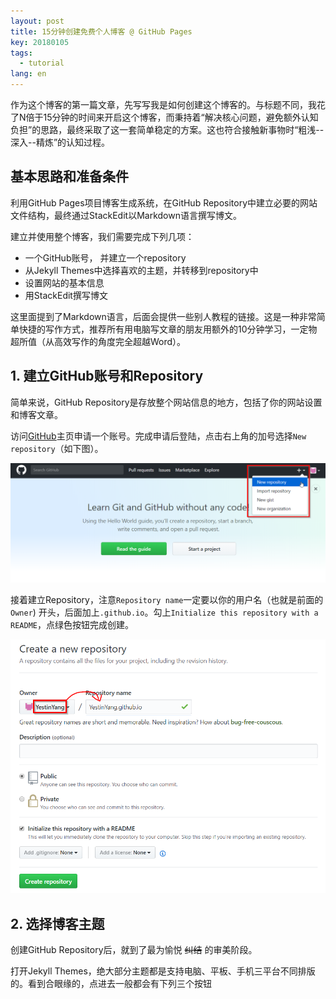 ```yaml
---
layout: post
title: 15分钟创建免费个人博客 @ GitHub Pages
key: 20180105
tags:
  - tutorial
lang: en
---
```


作为这个博客的第一篇文章，先写写我是如何创建这个博客的。与标题不同，我花了N倍于15分钟的时间来开启这个博客，而秉持着“解决核心问题，避免额外认知负担”的思路，最终采取了这一套简单稳定的方案。这也符合接触新事物时“粗浅--深入--精炼”的认知过程。

##  基本思路和准备条件

利用GitHub Pages项目博客生成系统，在GitHub Repository中建立必要的网站文件结构，最终通过StackEdit以Markdown语言撰写博文。

建立并使用整个博客，我们需要完成下列几项：

-  一个GitHub账号， 并建立一个repository
-  从Jekyll Themes中选择喜欢的主题，并转移到repository中
-  设置网站的基本信息
-  用StackEdit撰写博文

这里面提到了Markdown语言，后面会提供一些别人教程的链接。这是一种非常简单快捷的写作方式，推荐所有用电脑写文章的朋友用额外的10分钟学习，一定物超所值（从高效写作的角度完全超越Word）。

##  1. 建立GitHub账号和Repository

简单来说，GitHub Repository是存放整个网站信息的地方，包括了你的网站设置和博客文章。

访问[GitHub](https://github.com/)主页申请一个账号。完成申请后登陆，点击右上角的加号选择`New repository`（如下图）。

![GitHub](https://github.com/YestinYang/YestinYang.github.io/raw/master/screenshots/2018-01-05_GitHub.png)

接着建立Repository，注意`Repository name`一定要以你的用户名（也就是前面的`Owner`) 开头，后面加上`.github.io`。勾上`Initialize this repository with a README`，点绿色按钮完成创建。

![Repo](https://github.com/YestinYang/YestinYang.github.io/raw/master/screenshots/2018-01-05_Repo.png)

##  2. 选择博客主题

创建GitHub Repository后，就到了最为愉悦 ~~纠结~~ 的审美阶段。

打开Jekyll Themes，绝大部分主题都是支持电脑、平板、手机三平台不同排版的。看到合眼缘的，点进去一般都会有下列三个按钮
<!--stackedit_data:
eyJoaXN0b3J5IjpbLTQzNTgzMzQzXX0=
-->